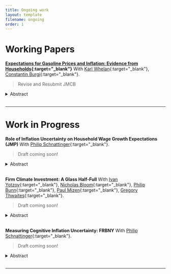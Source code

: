 ```yaml
---
title: Ongoing work
layout: template
filename: ongoing
order: 1
---
```


# Working Papers

**[Expectations for Gasoline Prices and Inflation: Evidence from Households](./papers/Gasoline_Inflation_exp.pdf){:target="_blank"}** With [Karl Whelan](https://karlwhelan.com/blog/){:target="_blank"}, [Constantin Burgi](https://sites.google.com/view/cburgi/home){:target="_blank"}.

> Revise and Resubmit JMCB

<details>
  <summary>Abstract</summary>
  <br>
  <blockquote>
    Gasoline prices are highly salient to consumers and, for this reason, they may have an outsized influence on their thinking about inflation. We examine how people’s expectations about gasoline prices influence their expectations for overall inflation. We find little evidence from two US household surveys that people over-react to their beliefs about expected gasoline prices when formulating their expectations about overall inflation.
  </blockquote>
</details>
<br>

---

# Work in Progress

**Role of Inflation Uncertainty on Household Wage Growth Expectations (JMP)** With [Philip Schnattinger](https://philipschnattinger.github.io/){:target="_blank"}.

> Draft coming soon!

<details>
  <summary>Abstract</summary>
  <br>
  <blockquote>
    In this paper, we examine the heterogeneous effects of individual-level uncertainty about prices (subjective uncertainty) on wage growth expectations, using data from the FRBNY Survey of Consumer Expectations. Our analysis focuses on how the first moment (level) and second moment (uncertainty) of expected inflation influence wage expectations during uncertain times and how these effects vary across the income distribution. We employ a novel instrument constructed from survey responses to capture these dynamics. Our findings indicate that individual-level expected inflation uncertainty is positively associated with wage growth expectations. Furthermore, higher inflation uncertainty is linked to a larger increase in wage expectations among low-income households. We attribute this mechanism to the impact of inflation uncertainty on job search behavior, where greater uncertainty prompts more job searching and EE behavior, thereby driving wage growth. Consequently, inflation uncertainty may serve as an additional factor contributing to wage growth, particularly for lower-income workers.
  </blockquote>
</details>
<br>

**Firm Climate Investment: A Glass Half-Full** With [Ivan Yotzov](https://www.iyotzov.com/){:target="_blank"}, [Nicholas Bloom](#){:target="_blank"}, [Philip Bunn](#){:target="_blank"}, [Paul Mizen](#){:target="_blank"}, [Gregory Thwaites](#){:target="_blank"}.

> Draft coming soon!

<details>
  <summary>Abstract</summary>
  <br>
  <blockquote>
    We analyze the importance of climate-related investment using a large economy-wide survey of UK firms. Over half of firms expect climate change to have a positive impact on their investment in the medium term, with around a quarter expecting a large impact of over 10%. Around two-thirds of these investments are expected to be in addition to normal capital expenditure, with some firms investing less elsewhere. These investments will be driven by larger firms as well as those in more energy-intensive sectors. Climate investments are expected mainly in switching to green energy sources and improving energy efficiency, and firms expect to finance these mainly using internal cash reserves. Overall, although firms are expecting to invest more resources in adapting to climate change, under reasonable assumptions, these investments are still not sufficient to meet the estimated targets implied by the UK Net Zero Pathway.
  </blockquote>
</details>
<br>

**Measuring Cognitive Inflation Uncertainty: FRBNY** With [Philip Schnattinger](https://philipschnattinger.github.io/){:target="_blank"}.

> Draft coming soon!

<details>
  <summary>Abstract</summary>
  <br>
  <blockquote>
    This article uses the Federal Reserve Bank of New York's Survey of Consumer Expectations (FRBNY SCE) to study household cognitive inflation uncertainty. We incorporate existing literature on cognition with expectations to uncover what goes into expected inflation uncertainty. This paper uses the round-number methods to create commodity uncertainty since June 2013.
  </blockquote>
</details>
<br>

---
